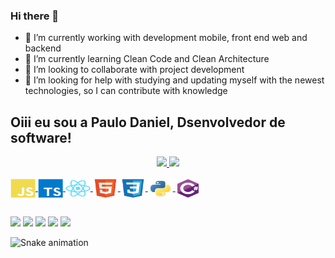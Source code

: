### Hi there 👋

- 🔭 I’m currently working with development mobile, front end web and backend
- 🌱 I’m currently learning Clean Code and Clean Architecture
- 👯 I’m looking to collaborate with project development
- 🤔 I’m looking for help with studying and updating myself with the newest technologies, so I can contribute with knowledge

## Oiii eu sou a Paulo Daniel, Dsenvolvedor de software!
<div align="center">
  <a href="https://github.com/Paulo-Mason-SkyDark">
  <img height="180em" src="https://github-readme-stats.vercel.app/api?username=Paulo-Mason-SkyDark&show_icons=true&theme=dracula&include_all_commits=true&count_private=true"/>
  <img height="180em" src="https://github-readme-stats.vercel.app/api/top-langs/?username=Paulo-Mason-SkyDark&layout=compact&langs_count=7&theme=dracula"/>
</div>
<div style="display: inline_block"><br>
  <img align="center" alt="Paulo-Js" height="30" width="40" src="https://raw.githubusercontent.com/devicons/devicon/master/icons/javascript/javascript-plain.svg">
  <img align="center" alt="Paulo-Ts" height="30" width="40" src="https://raw.githubusercontent.com/devicons/devicon/master/icons/typescript/typescript-plain.svg">
  <img align="center" alt="Paulo-React" height="30" width="40" src="https://raw.githubusercontent.com/devicons/devicon/master/icons/react/react-original.svg">
  <img align="center" alt="Paulo-HTML" height="30" width="40" src="https://raw.githubusercontent.com/devicons/devicon/master/icons/html5/html5-original.svg">
  <img align="center" alt="Paulo-CSS" height="30" width="40" src="https://raw.githubusercontent.com/devicons/devicon/master/icons/css3/css3-original.svg">
  <img align="center" alt="Paulo-Python" height="30" width="40" src="https://raw.githubusercontent.com/devicons/devicon/master/icons/python/python-original.svg">
  <img align="center" alt="Paulo-Csharp" height="30" width="40" src="https://raw.githubusercontent.com/devicons/devicon/master/icons/csharp/csharp-original.svg">
</div>
  
  ##
 
<div> 
  <a href="https://www.instagram.com/paulo_mason_/" target="_blank"><img src="https://img.shields.io/badge/-Instagram-%23E4405F?style=for-the-badge&logo=instagram&logoColor=white" target="_blank"></a>
 	<a href="https://www.twitch.tv/Paulo-Mason-SkyDark" target="_blank"><img src="https://img.shields.io/badge/Twitch-9146FF?style=for-the-badge&logo=twitch&logoColor=white" target=Paulo-Mason-SkyDark"_blank"></a>
 <a href="https://discord.gg/Mason#1243" target="_blank"><img src="https://img.shields.io/badge/Discord-7289DA?style=for-the-badge&logo=discord&logoColor=white" target="_blank"></a> 
  <a href = "mailto:paulodanielaraujo.pd90@gmail.com"><img src="https://img.shields.io/badge/-Gmail-%23333?style=for-the-badge&logo=gmail&logoColor=white" target="_blank"></a>
  <a href="https://www.linkedin.com/in/paulo-mason/" target="_blank"><img src="https://img.shields.io/badge/-LinkedIn-%230077B5?style=for-the-badge&logo=linkedin&logoColor=white" target="_blank"></a> 
 
  ![Snake animation](https://github.com/Paulo-Mason-SkyDark/Paulo-Mason-SkyDark/blob/output/github-contribution-grid-snake.svg)
 
</div>
